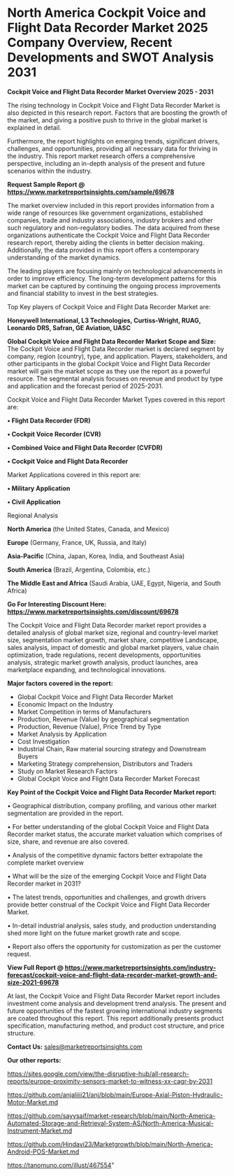 # North America Cockpit Voice and Flight Data Recorder Market 2025 Company Overview, Recent Developments and SWOT Analysis 2031

<Strong> Cockpit Voice and Flight Data Recorder Market Overview 2025 - 2031</strong>

The rising technology in Cockpit Voice and Flight Data Recorder Market is also depicted in this research report. Factors that are boosting the growth of the market, and giving a positive push to thrive in the global market is explained in detail.

Furthermore, the report highlights on emerging trends, significant drivers, challenges, and opportunities, providing all necessary data for thriving in the industry. This report market research offers a comprehensive perspective, including an in-depth analysis of the present and future scenarios within the industry.

<strong>Request Sample Report @ <a href=https://www.marketreportsinsights.com/sample/69678>https://www.marketreportsinsights.com/sample/69678</a></strong>

The market overview included in this report provides information from a wide range of resources like government organizations, established companies, trade and industry associations, industry brokers and other such regulatory and non-regulatory bodies. The data acquired from these organizations authenticate the Cockpit Voice and Flight Data Recorder research report, thereby aiding the clients in better decision making. Additionally, the data provided in this report offers a contemporary understanding of the market dynamics.

The leading players are focusing mainly on technological advancements in order to improve efficiency. The long-term development patterns for this market can be captured by continuing the ongoing process improvements and financial stability to invest in the best strategies.

Top Key players of Cockpit Voice and Flight Data Recorder Market are:

<strong>Honeywell International, L3 Technologies, Curtiss-Wright, RUAG, Leonardo DRS, Safran, GE Aviation, UASC</strong>

<strong><b>Global Cockpit Voice and Flight Data Recorder Market Scope and Size:</b></strong>
The Cockpit Voice and Flight Data Recorder market is declared segment by company, region (country), type, and application. Players, stakeholders, and other participants in the global Cockpit Voice and Flight Data Recorder market will gain the market scope as they use the report as a powerful resource. The segmental analysis focuses on revenue and product by type and application and the forecast period of 2025-2031.

Cockpit Voice and Flight Data Recorder Market Types covered in this report are:

<strong>• Flight Data Recorder (FDR)

• Cockpit Voice Recorder (CVR)

• Combined Voice and Flight Data Recorder (CVFDR)

• Cockpit Voice and Flight Data Recorder</strong>

Market Applications covered in this report are:

<strong>• Military Application

• Civil Application</strong> 

Regional Analysis

<strong>North America</strong> (the United States, Canada, and Mexico)

<strong>Europe</strong> (Germany, France, UK, Russia, and Italy)

<strong>Asia-Pacific</strong> (China, Japan, Korea, India, and Southeast Asia)

<strong>South America</strong> (Brazil, Argentina, Colombia, etc.)

<strong>The Middle East and Africa</strong> (Saudi Arabia, UAE, Egypt, Nigeria, and South Africa)

<strong>Go For Interesting Discount Here: <a href=https://www.marketreportsinsights.com/discount/69678>https://www.marketreportsinsights.com/discount/69678</a></strong>

The Cockpit Voice and Flight Data Recorder market report provides a detailed analysis of global market size, regional and country-level market size, segmentation market growth, market share, competitive Landscape, sales analysis, impact of domestic and global market players, value chain optimization, trade regulations, recent developments, opportunities analysis, strategic market growth analysis, product launches, area marketplace expanding, and technological innovations.

<strong><b>Major factors covered in the report:</b></strong>
<ul>
  <li>Global Cockpit Voice and Flight Data Recorder Market </li>
  <li>Economic Impact on the Industry</li>
  <li>Market Competition in terms of Manufacturers</li>
  <li>Production, Revenue (Value) by geographical segmentation</li>
  <li>Production, Revenue (Value), Price Trend by Type</li>
  <li>Market Analysis by Application</li>
  <li>Cost Investigation</li>
  <li>Industrial Chain, Raw material sourcing strategy and Downstream Buyers</li>
  <li>Marketing Strategy comprehension, Distributors and Traders</li>
  <li>Study on Market Research Factors</li>
  <li>Global Cockpit Voice and Flight Data Recorder Market Forecast</li>
</ul>

<strong><b>Key Point of the Cockpit Voice and Flight Data Recorder Market report:</b></strong>

• Geographical distribution, company profiling, and various other market segmentation are provided in the report.

• For better understanding of the global Cockpit Voice and Flight Data Recorder market status, the accurate market valuation which comprises of size, share, and revenue are also covered.

• Analysis of the competitive dynamic factors better extrapolate the complete market overview

• What will be the size of the emerging Cockpit Voice and Flight Data Recorder market in 2031?

• The latest trends, opportunities and challenges, and growth drivers provide better construal of the Cockpit Voice and Flight Data Recorder Market.

• In-detail industrial analysis, sales study, and production understanding shed more light on the future market growth rate and scope.

• Report also offers the opportunity for customization as per the customer request.

<strong><b>View Full Report @ <a href=https://www.marketreportsinsights.com/industry-forecast/cockpit-voice-and-flight-data-recorder-market-growth-and-size-2021-69678>https://www.marketreportsinsights.com/industry-forecast/cockpit-voice-and-flight-data-recorder-market-growth-and-size-2021-69678</a></b></strong>


At last, the Cockpit Voice and Flight Data Recorder Market report includes investment come analysis and development trend analysis. The present and future opportunities of the fastest growing international industry segments are coated throughout this report. This report additionally presents product specification, manufacturing method, and product cost structure, and price structure.

<strong>Contact Us:</strong>
sales@marketreportsinsights.com

<strong>Our other reports:</strong>

<a href=https://sites.google.com/view/the-disruptive-hub/all-research-reports/europe-proximity-sensors-market-to-witness-xx-cagr-by-2031>https://sites.google.com/view/the-disruptive-hub/all-research-reports/europe-proximity-sensors-market-to-witness-xx-cagr-by-2031</a>

<a href=https://github.com/anjaliiii21/anj/blob/main/Europe-Axial-Piston-Hydraulic-Motor-Market.md>https://github.com/anjaliiii21/anj/blob/main/Europe-Axial-Piston-Hydraulic-Motor-Market.md</a>

<a href=https://github.com/sayysaif/market-research/blob/main/North-America-Automated-Storage-and-Retrieval-System-AS/North-America-Musical-Instrument-Market.md>https://github.com/sayysaif/market-research/blob/main/North-America-Automated-Storage-and-Retrieval-System-AS/North-America-Musical-Instrument-Market.md</a>

<a href=https://github.com/Hindavi23/Marketgrowth/blob/main/North-America-Android-POS-Market.md>https://github.com/Hindavi23/Marketgrowth/blob/main/North-America-Android-POS-Market.md</a>

<a href=https://tanomuno.com/illust/467554>https://tanomuno.com/illust/467554</a>"
